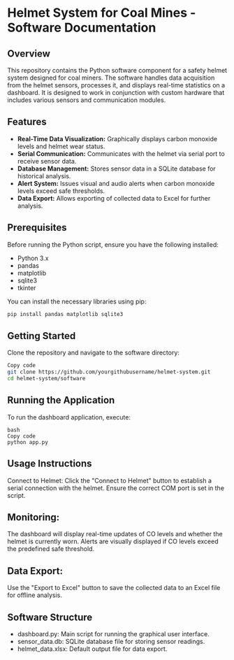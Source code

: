 # Helmet System for Coal Mines - Software Documentation

## Overview

This repository contains the Python software component for a safety helmet system designed for coal miners. The software handles data acquisition from the helmet sensors, processes it, and displays real-time statistics on a dashboard. It is designed to work in conjunction with custom hardware that includes various sensors and communication modules.

## Features

- **Real-Time Data Visualization:** Graphically displays carbon monoxide levels and helmet wear status.
- **Serial Communication:** Communicates with the helmet via serial port to receive sensor data.
- **Database Management:** Stores sensor data in a SQLite database for historical analysis.
- **Alert System:** Issues visual and audio alerts when carbon monoxide levels exceed safe thresholds.
- **Data Export:** Allows exporting of collected data to Excel for further analysis.

## Prerequisites

Before running the Python script, ensure you have the following installed:
- Python 3.x
- pandas
- matplotlib
- sqlite3
- tkinter

You can install the necessary libraries using pip:
```bash
pip install pandas matplotlib sqlite3
```

## Getting Started

Clone the repository and navigate to the software directory:

```bash
Copy code
git clone https://github.com/yourgithubusername/helmet-system.git
cd helmet-system/software
```

## Running the Application

To run the dashboard application, execute:
```
bash
Copy code
python app.py
```

## Usage Instructions

Connect to Helmet:
Click the "Connect to Helmet" button to establish a serial connection with the helmet.
Ensure the correct COM port is set in the script.

## Monitoring:

The dashboard will display real-time updates of CO levels and whether the helmet is currently worn.
Alerts are visually displayed if CO levels exceed the predefined safe threshold.

## Data Export:

Use the "Export to Excel" button to save the collected data to an Excel file for offline analysis.

## Software Structure

- dashboard.py: Main script for running the graphical user interface.
- sensor_data.db: SQLite database file for storing sensor readings.
- helmet_data.xlsx: Default output file for data export.
